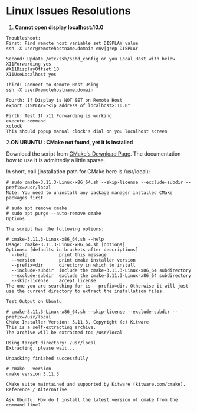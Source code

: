 # Linux Issues Resolutions

  1. <b>Cannot open display localhost:10.0</b> 
```
Troubleshoot:
First: Find remote host variable set DISPLAY value
ssh -X user@remotehostname.domain env|grep DISPLAY

Second: Update /etc/ssh/sshd_config on you Local Host with below
X11Forwarding yes
#X11DisplayOffset 10
X11UseLocalhost yes

Third: Connect to Remote Host Using
ssh -X user@remotehostname.domain

Fourth: If Display is NOT SET on Remote Host
export DISPLAY="<ip address of localhost>:10.0"

Firth: Test If x11 Forwarding is working
execute command
xclock
This should popup manual clock's dial on you localhost screen
```

 2.<b>ON UBUNTU : CMake not found, yet it is installed</b>
 
Download  the script from [CMake's Download Page](https://cmake.org/download/). The documentation how to use it is admittedly a little sparse.

In short, call (installation path for CMake here is /usr/local):
```
# sudo cmake-3.11.3-Linux-x86_64.sh --skip-license --exclude-subdir --prefix=/usr/local
Note: You need to uninstall any package manager installed CMake packages first

# sudo apt remove cmake
# sudo apt purge --auto-remove cmake
Options

The script has the following options:

# cmake-3.11.3-Linux-x86_64.sh --help
Usage: cmake-3.11.3-Linux-x86_64.sh [options]
Options: [defaults in brackets after descriptions]
  --help            print this message
  --version         print cmake installer version
  --prefix=dir      directory in which to install
  --include-subdir  include the cmake-3.11.3-Linux-x86_64 subdirectory
  --exclude-subdir  exclude the cmake-3.11.3-Linux-x86_64 subdirectory
  --skip-license    accept license
The one you are searching for is --prefix=dir. Otherwise it will just use the current directory to extract the installation files.

Test Output on Ubuntu

# cmake-3.11.3-Linux-x86_64.sh --skip-license --exclude-subdir --prefix=/usr/local
CMake Installer Version: 3.11.3, Copyright (c) Kitware
This is a self-extracting archive.
The archive will be extracted to: /usr/local

Using target directory: /usr/local
Extracting, please wait...

Unpacking finished successfully

# cmake --version
cmake version 3.11.3

CMake suite maintained and supported by Kitware (kitware.com/cmake).
Reference / Alternative

Ask Ubuntu: How do I install the latest version of cmake from the command line?
```

